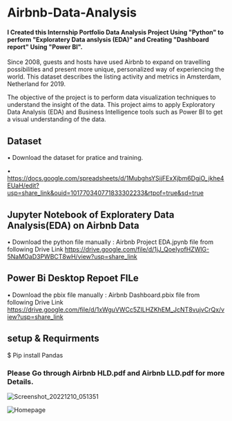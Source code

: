 # Airbnb-Data-Analysis
#### I Created this Internship Portfolio Data Analysis Project Using "Python" to perform "Exploratery Data anslysis (EDA)" and Creating "Dashboard report" Using "Power BI".

Since 2008, guests and hosts have used Airbnb to expand on travelling possibilities and present more unique, personalized way of experiencing the world. This dataset describes the listing activity and metrics in Amsterdam, Netherland for 2019.

The objective of the project is to perform data visualization techniques to understand the insight of the data. This project aims to apply Exploratory Data Analysis (EDA) and Business Intelligence tools such as Power BI to get a visual understanding of the data.

## Dataset
• Download the dataset for pratice and training.

• https://docs.google.com/spreadsheets/d/1MubghsYSjjFExXjbm6DgiO_jkhe4EUaH/edit?usp=share_link&ouid=101770340771833302233&rtpof=true&sd=true

## Jupyter Notebook of Exploratery Data Analysis(EDA) on Airbnb Data
• Download the python file manually : Airbnb Project EDA.jpynb file from following Drive Link
https://drive.google.com/file/d/1jJ_QoeIyofHZWlG-5NaMOaD3PWBCT8wH/view?usp=share_link
## Power Bi Desktop Repoet FILe
• Download the pbix file manually : Airbnb Dashboard.pbix file from following Drive Link
https://drive.google.com/file/d/1xWguVWCc5ZILHZKhEM_JcNT8vujvCrQx/view?usp=share_link
## setup & Requirments
$ Pip install Pandas
### Please Go through Airbnb HLD.pdf and Airbnb LLD.pdf for more Details.

![Screenshot_20221210_051351](https://user-images.githubusercontent.com/120455099/207517255-9b29cf7e-ed8c-4f9a-800d-0d0fa953bf7b.png)

![Homepage](https://user-images.githubusercontent.com/120455099/207515539-6df64ecf-3f6a-4733-9389-994969aae548.png) 
